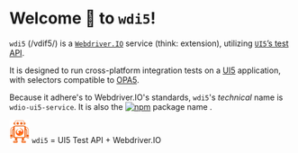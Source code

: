# Welcome 👋 to `wdi5`!

`wdi5` (/vdif5/) is a [`Webdriver.IO`](https://webdriver.io) service (think: extension), utilizing [`UI5`’s test API](https://ui5.sap.com/#/api/sap.ui.test).

It is designed to run cross-platform integration tests on a [UI5](https://ui5.sap.com) application, with selectors compatible to [OPA5](https://ui5.sap.com/#/entity/sap.ui.test.Opa5).

Because it adhere's to Webdriver.IO's standards, `wdi5`'s _technical_ name is `wdio-ui5-service`. It is also the [![npm](https://img.shields.io/npm/v/wdio-ui5-service)](https://www.npmjs.com/package/wdio-ui5-service) package name .

![wdi5 Logo](./img/wdi5-logo-small.png) `wdi5` = UI5 Test API + Webdriver.IO

<!-- {docsify-updated} -->
